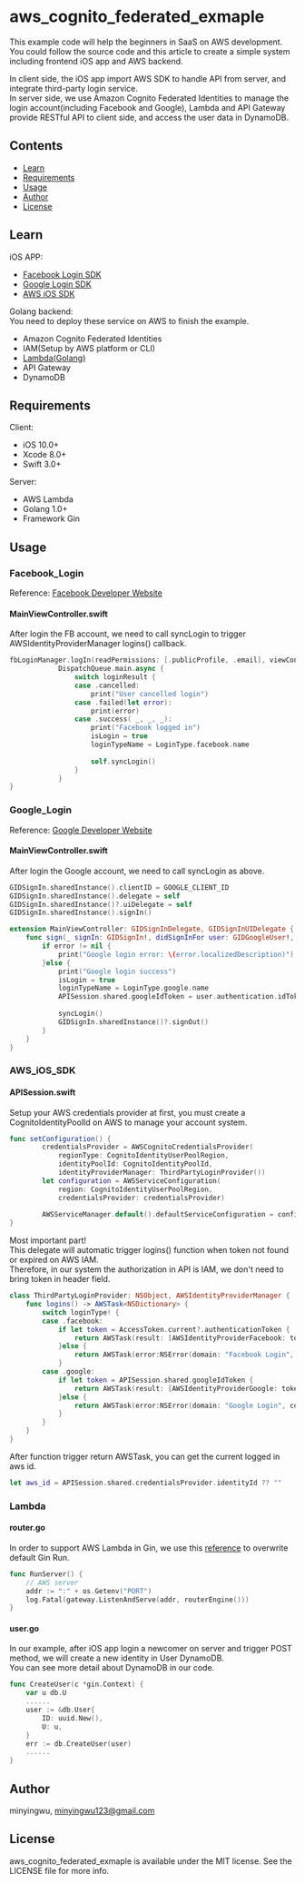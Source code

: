 # aws_cognito_federated_exmaple

This example code will help the beginners in SaaS on AWS development.   
You could follow the source code and this article to create a simple system including frontend iOS app and AWS backend. 

In client side, the iOS app import AWS SDK to handle API from server, and integrate third-party login service.  
In server side, we use Amazon Cognito Federated Identities to manage the login account(including Facebook and Google), Lambda and API Gateway provide RESTful API to client side, and access the user data in DynamoDB.  

## Contents
- [Learn](#learn)
- [Requirements](#requirements)
- [Usage](#usage)
- [Author](#author)
- [License](#license)

## Learn

iOS APP:
- [Facebook Login SDK](#facebook_login)
- [Google Login SDK](#google_login)
- [AWS iOS SDK](#aws_ios_sdk)

Golang backend:  
You need to deploy these service on AWS to finish the example. 
- Amazon Cognito Federated Identities
- IAM(Setup by AWS platform or CLI)
- [Lambda(Golang)](#lambda)
- API Gateway
- DynamoDB

## Requirements

Client:
- iOS 10.0+
- Xcode 8.0+
- Swift 3.0+

Server:
- AWS Lambda
- Golang 1.0+
- Framework Gin

## Usage

### Facebook_Login
Reference: [Facebook Developer Website](https://developers.facebook.com/docs/swift/getting-started)

#### MainViewController.swift
After login the FB account, we need to call syncLogin to trigger AWSIdentityProviderManager logins() callback.
```swift
fbLoginManager.logIn(readPermissions: [.publicProfile, .email], viewController: self) { loginResult in
            DispatchQueue.main.async {
                switch loginResult {
                case .cancelled:
                    print("User cancelled login")
                case .failed(let error):
                    print(error)
                case .success( _, _, _):
                    print("Facebook logged in")
                    isLogin = true
                    loginTypeName = LoginType.facebook.name
                    
                    self.syncLogin()
                }
            }
}
```
### Google_Login
Reference: [Google Developer Website](https://developers.facebook.com/docs/swift/getting-started)

#### MainViewController.swift
After login the Google account, we need to call syncLogin as above.
```swift
GIDSignIn.sharedInstance().clientID = GOOGLE_CLIENT_ID
GIDSignIn.sharedInstance().delegate = self
GIDSignIn.sharedInstance()?.uiDelegate = self
GIDSignIn.sharedInstance().signIn()
```
```swift
extension MainViewController: GIDSignInDelegate, GIDSignInUIDelegate {
    func sign(_ signIn: GIDSignIn!, didSignInFor user: GIDGoogleUser!, withError error: Error!) {
        if error != nil {
            print("Google login error: \(error.localizedDescription)")
        }else {
            print("Google login success")
            isLogin = true
            loginTypeName = LoginType.google.name
            APISession.shared.googleIdToken = user.authentication.idToken
            
            syncLogin()
            GIDSignIn.sharedInstance()?.signOut()
        }
    } 
}
```

### AWS_iOS_SDK

#### APISession.swift
Setup your AWS credentials provider at first, you must create a CognitoIdentityPoolId on AWS to manage your account system. 
```swift
func setConfiguration() {
        credentialsProvider = AWSCognitoCredentialsProvider(
            regionType: CognitoIdentityUserPoolRegion,
            identityPoolId: CognitoIdentityPoolId,
            identityProviderManager: ThirdPartyLoginProvider())
        let configuration = AWSServiceConfiguration(
            region: CognitoIdentityUserPoolRegion,
            credentialsProvider: credentialsProvider)
        
        AWSServiceManager.default().defaultServiceConfiguration = configuration
}
```

Most important part!  
This delegate will automatic trigger logins() function when token not found or expired on AWS IAM.  
Therefore, in our system the authorization in API is IAM, we don't need to bring token in header field.  

```swift
class ThirdPartyLoginProvider: NSObject, AWSIdentityProviderManager {
    func logins() -> AWSTask<NSDictionary> {
        switch loginType! {
        case .facebook:
            if let token = AccessToken.current?.authenticationToken {
                return AWSTask(result: [AWSIdentityProviderFacebook: token])
            }else {
                return AWSTask(error:NSError(domain: "Facebook Login", code: -1 , userInfo: ["Facebook" : "No current Facebook access token"]))
            }
        case .google:
            if let token = APISession.shared.googleIdToken {
                return AWSTask(result: [AWSIdentityProviderGoogle: token])
            }else {
                return AWSTask(error:NSError(domain: "Google Login", code: -1 , userInfo: ["Google" : "No current Google access token"]))
            }
        }
    }
}
```

After function trigger return AWSTask, you can get the current logged in aws id.
```swift
let aws_id = APISession.shared.credentialsProvider.identityId ?? ""
```

### Lambda

#### router.go
In order to support AWS Lambda in Gin, we use this [reference]("github.com/apex/gateway") to overwrite default Gin Run.
```go
func RunServer() {
	// AWS server
	addr := ":" + os.Getenv("PORT")
	log.Fatal(gateway.ListenAndServe(addr, routerEngine()))
}
```

#### user.go
In our example, after iOS app login a newcomer on server and trigger POST method, we will create a new identity in User DynamoDB.  
You can see more detail about DynamoDB in our code.
```go
func CreateUser(c *gin.Context) {
	var u db.U
	......
	user := &db.User{
		ID: uuid.New(),
		U: u,
	}
	err := db.CreateUser(user)
	......
}
```

## Author

minyingwu, minyingwu123@gmail.com

## License

aws_cognito_federated_exmaple is available under the MIT license. See the LICENSE file for more info.







